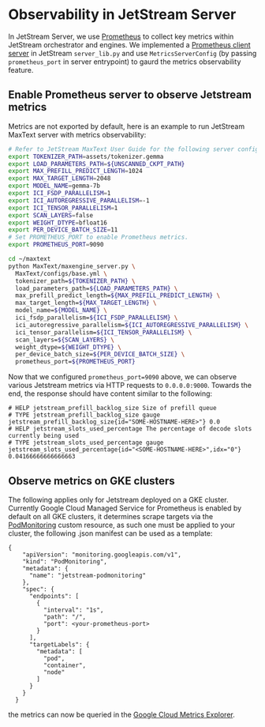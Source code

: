 # Observability in JetStream Server

In JetStream Server, we use [Prometheus](https://prometheus.io/docs/introduction/overview/) to collect key metrics within JetStream orchestrator and engines. We implemented a [Prometheus client server](https://prometheus.github.io/client_python/exporting/http/) in JetStream `server_lib.py` and use `MetricsServerConfig` (by passing `prometheus_port` in server entrypoint) to gaurd the metrics observability feature.

## Enable Prometheus server to observe Jetstream metrics

Metrics are not exported by default, here is an example to run JetStream MaxText server with metrics observability:

```bash
# Refer to JetStream MaxText User Guide for the following server config.
export TOKENIZER_PATH=assets/tokenizer.gemma
export LOAD_PARAMETERS_PATH=${UNSCANNED_CKPT_PATH}
export MAX_PREFILL_PREDICT_LENGTH=1024
export MAX_TARGET_LENGTH=2048
export MODEL_NAME=gemma-7b
export ICI_FSDP_PARALLELISM=1
export ICI_AUTOREGRESSIVE_PARALLELISM=-1
export ICI_TENSOR_PARALLELISM=1
export SCAN_LAYERS=false
export WEIGHT_DTYPE=bfloat16
export PER_DEVICE_BATCH_SIZE=11
# Set PROMETHEUS_PORT to enable Prometheus metrics.
export PROMETHEUS_PORT=9090

cd ~/maxtext
python MaxText/maxengine_server.py \
  MaxText/configs/base.yml \
  tokenizer_path=${TOKENIZER_PATH} \
  load_parameters_path=${LOAD_PARAMETERS_PATH} \
  max_prefill_predict_length=${MAX_PREFILL_PREDICT_LENGTH} \
  max_target_length=${MAX_TARGET_LENGTH} \
  model_name=${MODEL_NAME} \
  ici_fsdp_parallelism=${ICI_FSDP_PARALLELISM} \
  ici_autoregressive_parallelism=${ICI_AUTOREGRESSIVE_PARALLELISM} \
  ici_tensor_parallelism=${ICI_TENSOR_PARALLELISM} \
  scan_layers=${SCAN_LAYERS} \
  weight_dtype=${WEIGHT_DTYPE} \
  per_device_batch_size=${PER_DEVICE_BATCH_SIZE} \
  prometheus_port=${PROMETHEUS_PORT}
```

Now that we configured `prometheus_port=9090` above, we can observe various Jetstream metrics via HTTP requests to `0.0.0.0:9000`. Towards the end, the response should have content similar to the following:

```
# HELP jetstream_prefill_backlog_size Size of prefill queue
# TYPE jetstream_prefill_backlog_size gauge
jetstream_prefill_backlog_size{id="SOME-HOSTNAME-HERE>"} 0.0
# HELP jetstream_slots_used_percentage The percentage of decode slots currently being used
# TYPE jetstream_slots_used_percentage gauge
jetstream_slots_used_percentage{id="<SOME-HOSTNAME-HERE>",idx="0"} 0.04166666666666663
```

## Observe metrics on GKE clusters

The following applies only for Jetstream deployed on a GKE cluster. Currently Google Cloud Managed Service for Prometheus is enabled by default on all GKE clusters, it determines scrape targets via the [PodMonitoring](https://github.com/GoogleCloudPlatform/prometheus-engine/blob/v0.10.0/doc/api.md#podmonitoring) custom resource, as such one must be applied to your cluster, the following .json manifest can be used as a template:

```
{
    "apiVersion": "monitoring.googleapis.com/v1",
    "kind": "PodMonitoring",
    "metadata": {
      "name": "jetstream-podmonitoring"
    },
    "spec": {
      "endpoints": [
        {
          "interval": "1s",
          "path": "/",
          "port": <your-prometheus-port>
        }
      ],
      "targetLabels": {
        "metadata": [
          "pod",
          "container",
          "node"
        ]
      }
    }
  }
  ```

the metrics can now be queried in the [Google Cloud Metrics Explorer](https://pantheon.corp.google.com/monitoring/metrics-explorer).